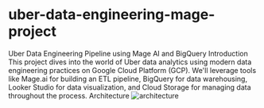# uber-data-engineering-mage-project
Uber Data Engineering Pipeline using Mage AI and BigQuery
Introduction
This project dives into the world of Uber data analytics using modern data engineering practices on Google Cloud Platform (GCP). We'll leverage tools like Mage.ai for building an ETL pipeline, BigQuery for data warehousing, Looker Studio for data visualization, and Cloud Storage for managing data throughout the process.
Architecture
![architecture](https://github.com/user-attachments/assets/cf0df299-8086-4a59-a44b-28a84384fedb)
